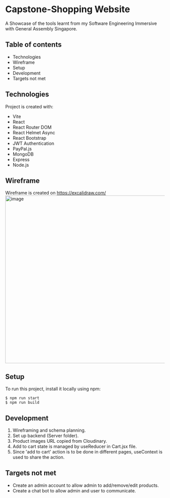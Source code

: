 # Capstone-Shopping Website
A Showcase of the tools learnt from my Software Engineering Immersive with General Assembly Singapore.
## Table of contents
* Technologies
* Wireframe 
* Setup
* Development 
* Targets not met 
	
## Technologies
Project is created with:
* Vite
* React
* React Router DOM
* React Helmet Async
* React Bootstrap
* JWT Authentication
* PayPal.js
* MongoDB
* Express
* Node.js

## Wireframe
Wireframe is created on https://excalidraw.com/
<img width="530" alt="image" src="https://user-images.githubusercontent.com/112377593/214215007-21a88c0c-0213-4923-97b3-2a96e0847ef9.png">	

## Setup
To run this project, install it locally using npm:

```
$ npm run start
$ npm run build
```
## Development
1. Wireframing and schema planning. 
2. Set up backend (Server folder). 
3. Product images URL copied from Cloudinary. 
4. Add to cart state is managed by useReducer in Cart.jsx file. 
5. Since 'add to cart' action is to be done in different pages, useContext is used to share the action. 
## Targets not met 
* Create an admin account to allow admin to add/remove/edit products.
* Create a chat bot to allow admin and user to communicate. 
